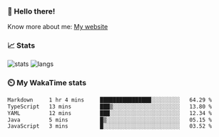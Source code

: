 ### 👋 Hello there!

Know more about me: [My website](https://onlyra1n.top)


### 📈 Stats

![stats](https://github-readme-stats.vercel.app/api?username=LLKawi&theme=dracula&show_icons=true)
![langs](https://github-readme-stats.vercel.app/api/top-langs/?username=LLKawi&theme=dracula&layout=compact)

### ⏲️ My WakaTime stats

<!--START_SECTION:waka-->

```txt
Markdown     1 hr 4 mins     ████████████████░░░░░░░░░   64.29 %
TypeScript   13 mins         ███▒░░░░░░░░░░░░░░░░░░░░░   13.80 %
YAML         12 mins         ███░░░░░░░░░░░░░░░░░░░░░░   12.34 %
Java         5 mins          █▒░░░░░░░░░░░░░░░░░░░░░░░   05.15 %
JavaScript   3 mins          █░░░░░░░░░░░░░░░░░░░░░░░░   03.52 %
```

<!--END_SECTION:waka-->
